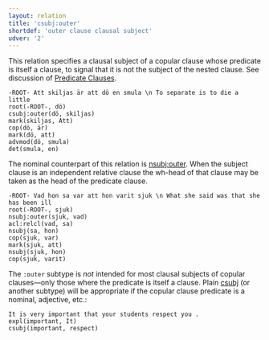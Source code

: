 ```yaml
---
layout: relation
title: 'csubj:outer'
shortdef: 'outer clause clausal subject'
udver: '2'
---
```


This relation specifies a clausal subject of a copular clause whose predicate is itself a clause, 
to signal that it is not the subject of the nested clause.
See discussion of [Predicate Clauses](/u/overview/complex-syntax.html#predicate-clauses).

~~~ sdparse
-ROOT- Att skiljas är att dö en smula \n To separate is to die a little
root(-ROOT-, dö)
csubj:outer(dö, skiljas)
mark(skiljas, Att)
cop(dö, är)
mark(dö, att)
advmod(dö, smula)
det(smula, en)
~~~

The nominal counterpart of this relation is [nsubj:outer](). When the subject clause is an independent relative clause the wh-head of that clause may be taken as the head of the predicate clause.

~~~ sdparse
-ROOT- Vad hon sa var att hon varit sjuk \n What she said was that she has been ill
root(-ROOT-, sjuk)
nsubj:outer(sjuk, vad)
acl:relcl(vad, sa)
nsubj(sa, hon)
cop(sjuk, var)
mark(sjuk, att)
nsubj(sjuk, hon)
cop(sjuk, varit)
~~~

The `:outer` subtype is *not* intended for most clausal subjects of copular clauses—only those where the predicate is itself a clause. 
Plain [csubj]() (or another subtype) will be appropriate if the copular clause predicate is a nominal, adjective, etc.:

~~~ sdparse
It is very important that your students respect you .
expl(important, It)
csubj(important, respect)
~~~
<!-- Interlanguage links updated Po lis 14 15:35:20 CET 2022 -->
